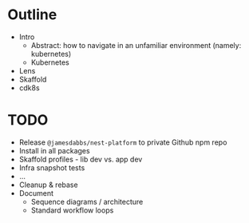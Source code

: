# Outline

- Intro
  - Abstract: how to navigate in an unfamiliar environment (namely: kubernetes)
  - Kubernetes
- Lens
- Skaffold
- cdk8s

# TODO

- Release `@jamesdabbs/nest-platform` to private Github npm repo
- Install in all packages
- Skaffold profiles - lib dev vs. app dev
- Infra snapshot tests
- ...
- Cleanup & rebase
- Document
  - Sequence diagrams / architecture
  - Standard workflow loops
